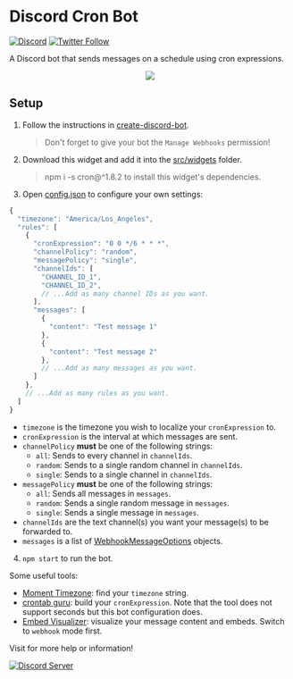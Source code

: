 # Discord Cron Bot

[![Discord](https://discordapp.com/api/guilds/258167954913361930/embed.png)](https://discord.gg/WjEFnzC) [![Twitter Follow](https://img.shields.io/twitter/follow/peterthehan.svg?style=social)](https://twitter.com/peterthehan)

A Discord bot that sends messages on a schedule using cron expressions.

<div align="center">
  <img src="https://raw.githubusercontent.com/peterthehan/assets/master/repositories/discord-cron-bot/cron.gif" />
</div>

## Setup

1. Follow the instructions in [create-discord-bot](https://github.com/peterthehan/create-discord-bot).

   > Don't forget to give your bot the `Manage Webhooks` permission!

2. Download this widget and add it into the [src/widgets](https://github.com/peterthehan/create-discord-bot/tree/master/app/src/widgets) folder.

   > npm i -s cron@^1.8.2 to install this widget's dependencies.

3. Open [config.json](https://github.com/peterthehan/discord-cron-bot/blob/master/config.json) to configure your own settings:

```js
{
  "timezone": "America/Los_Angeles",
  "rules": [
    {
      "cronExpression": "0 0 */6 * * *",
      "channelPolicy": "random",
      "messagePolicy": "single",
      "channelIds": [
        "CHANNEL_ID_1",
        "CHANNEL_ID_2",
        // ...Add as many channel IDs as you want.
      ],
      "messages": [
        {
          "content": "Test message 1"
        },
        {
          "content": "Test message 2"
        },
        // ...Add as many messages as you want.
      ]
    },
    // ...Add as many rules as you want.
  ]
}
```

- `timezone` is the timezone you wish to localize your `cronExpression` to.
- `cronExpression` is the interval at which messages are sent.
- `channelPolicy` **must** be one of the following strings:
  - `all`: Sends to every channel in `channelIds`.
  - `random`: Sends to a single random channel in `channelIds`.
  - `single`: Sends to a single channel in `channelIds`.
- `messagePolicy` **must** be one of the following strings:
  - `all`: Sends all messages in `messages`.
  - `random`: Sends a single random message in `messages`.
  - `single`: Sends a single message in `messages`.
- `channelIds` are the text channel(s) you want your message(s) to be forwarded to.
- `messages` is a list of [WebhookMessageOptions](https://discord.js.org/#/docs/main/master/typedef/WebhookMessageOptions) objects.

4. `npm start` to run the bot.

Some useful tools:

- [Moment Timezone](https://momentjs.com/timezone): find your `timezone` string.
- [crontab guru](https://crontab.guru): build your `cronExpression`. Note that the tool does not support seconds but this bot configuration does.
- [Embed Visualizer](https://leovoel.github.io/embed-visualizer): visualize your message content and embeds. Switch to `webhook` mode first.

Visit for more help or information!

<a href="https://discord.gg/WjEFnzC">
  <img src="https://discordapp.com/api/guilds/258167954913361930/embed.png?style=banner2" title="Discord Server"/>
</a>
